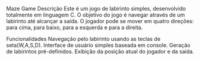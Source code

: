 Maze Game
Descrição
Este é um jogo de labirinto simples, desenvolvido totalmente em linguagem C. O objetivo do jogo é navegar através de um labirinto até alcançar a saída. O jogador pode se mover em quatro direções: para cima, para baixo, para a esquerda e para a direita.

Funcionalidades
Navegação pelo labirinto usando as teclas de seta(W,A,S,D).
Interface de usuário simples baseada em console.
Geração de labirintos pré-definidos.
Exibição da posição atual do jogador e da saída.